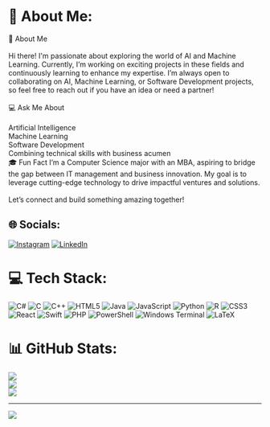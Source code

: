 # 💫 About Me:
👋 About Me<br><br>Hi there! I'm passionate about exploring the world of AI and Machine Learning. Currently, I’m working on exciting projects in these fields and continuously learning to enhance my expertise. I’m always open to collaborating on AI, Machine Learning, or Software Development projects, so feel free to reach out if you have an idea or need a partner!<br><br>💻 Ask Me About<br><br>Artificial Intelligence<br>Machine Learning<br>Software Development<br>Combining technical skills with business acumen<br>🎓 Fun Fact I’m a Computer Science major with an MBA, aspiring to bridge the gap between IT management and business innovation. My goal is to leverage cutting-edge technology to drive impactful ventures and solutions.<br><br>Let’s connect and build something amazing together!


## 🌐 Socials:
[![Instagram](https://img.shields.io/badge/Instagram-%23E4405F.svg?logo=Instagram&logoColor=white)](https://instagram.com/shahanperera1500) [![LinkedIn](https://img.shields.io/badge/LinkedIn-%230077B5.svg?logo=linkedin&logoColor=white)](https://linkedin.com/in/shahanperera30) 

# 💻 Tech Stack:
![C#](https://img.shields.io/badge/c%23-%23239120.svg?style=for-the-badge&logo=csharp&logoColor=white) ![C](https://img.shields.io/badge/c-%2300599C.svg?style=for-the-badge&logo=c&logoColor=white) ![C++](https://img.shields.io/badge/c++-%2300599C.svg?style=for-the-badge&logo=c%2B%2B&logoColor=white) ![HTML5](https://img.shields.io/badge/html5-%23E34F26.svg?style=for-the-badge&logo=html5&logoColor=white) ![Java](https://img.shields.io/badge/java-%23ED8B00.svg?style=for-the-badge&logo=openjdk&logoColor=white) ![JavaScript](https://img.shields.io/badge/javascript-%23323330.svg?style=for-the-badge&logo=javascript&logoColor=%23F7DF1E) ![Python](https://img.shields.io/badge/python-3670A0?style=for-the-badge&logo=python&logoColor=ffdd54) ![R](https://img.shields.io/badge/r-%23276DC3.svg?style=for-the-badge&logo=r&logoColor=white) ![CSS3](https://img.shields.io/badge/css3-%231572B6.svg?style=for-the-badge&logo=css3&logoColor=white) ![React](https://img.shields.io/badge/react-%2320232a.svg?style=for-the-badge&logo=react&logoColor=%2361DAFB) ![Swift](https://img.shields.io/badge/swift-F54A2A?style=for-the-badge&logo=swift&logoColor=white) ![PHP](https://img.shields.io/badge/php-%23777BB4.svg?style=for-the-badge&logo=php&logoColor=white) ![PowerShell](https://img.shields.io/badge/PowerShell-%235391FE.svg?style=for-the-badge&logo=powershell&logoColor=white) ![Windows Terminal](https://img.shields.io/badge/Windows%20Terminal-%234D4D4D.svg?style=for-the-badge&logo=windows-terminal&logoColor=white) ![LaTeX](https://img.shields.io/badge/latex-%23008080.svg?style=for-the-badge&logo=latex&logoColor=white)
# 📊 GitHub Stats:
![](https://github-readme-stats.vercel.app/api?username=shahan-perera30&theme=dark&hide_border=false&include_all_commits=false&count_private=false)<br/>
![](https://github-readme-streak-stats.herokuapp.com/?user=shahan-perera30&theme=dark&hide_border=false)<br/>
![](https://github-readme-stats.vercel.app/api/top-langs/?username=shahan-perera30&theme=dark&hide_border=false&include_all_commits=false&count_private=false&layout=compact)

---
[![](https://visitcount.itsvg.in/api?id=shahan-perera30&icon=0&color=0)](https://visitcount.itsvg.in)

<!-- Proudly created with GPRM ( https://gprm.itsvg.in ) -->
